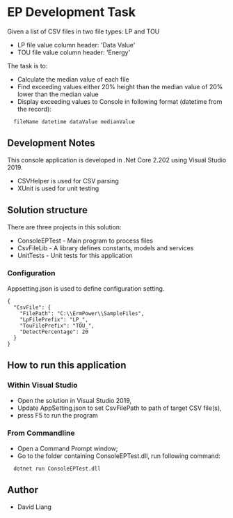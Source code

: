 ﻿# EP Development Task 

Given a list of CSV files in two file types: LP and TOU
* LP file value column header: 'Data Value'
* TOU file value column header: 'Energy'

The task is to:

* Calculate the median value of each file
* Find exceeding values either 20% height than the median value of 20% lower than the median value
* Display exceeding values to Console in following format (datetime from the record):
```
  fileName datetime dataValue medianValue 
```

## Development Notes

This console application is developed in .Net Core 2.202 using Visual Studio 2019.
* CSVHelper is used for CSV parsing
* XUnit is used for unit testing

## Solution structure

There are three projects in this solution:
* ConsoleEPTest - Main program to process files
* CsvFileLib - A library defines constants, models and services 
* UnitTests - Unit tests for this application

### Configuration

Appsetting.json is used to define configuration setting.
```
{
  "CsvFile": {
    "FilePath": "C:\\ErmPower\\SampleFiles",
    "LpFilePrefix": "LP_",
    "TouFilePrefix": "TOU_",
    "DetectPercentage": 20
  }
}
```

## How to run this application

### Within Visual Studio 
* Open the solution in Visual Studio 2019, 
* Update AppSetting.json to set CsvFilePath to path of target CSV file(s),
* press F5 to run the program

### From Commandline
* Open a Command Prompt window;
* Go to the folder containing ConsoleEPTest.dll, run following command: 
```
  dotnet run ConsoleEPTest.dll
```

## Author

* David Liang
